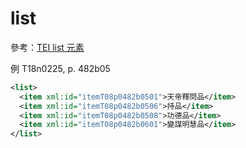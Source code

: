 # list

參考：[TEI list 元素](http://www.tei-c.org/release/doc/tei-p5-doc/zh-TW/html/ref-list.html)

例 T18n0225, p. 482b05

```xml
<list>
  <item xml:id="itemT08p0482b0501">天帝釋問品</item>
  <item xml:id="itemT08p0482b0506">持品</item>
  <item xml:id="itemT08p0482b0508">功德品</item>
  <item xml:id="itemT08p0482b0601">變謀明慧品</item>
</list>
```